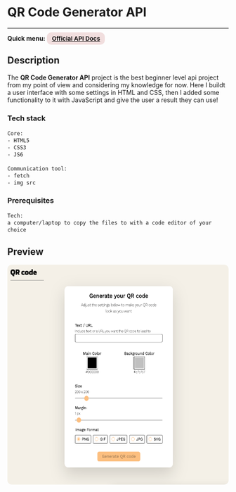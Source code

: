 # QR Code Generator API

---

<div>
<b>Quick menu:</b>
<a href="https://goqr.me/api/" target="_blank" rel="noopener"
    style="padding:0.35rem 0.7rem;
    color: black;
    background: #F1DEDE;
    border-radius:10px;
    font-size:0.85rem;
    font-weight:600;">Official API Docs</a>

## Description

<p>The <b>QR Code Generator API</b> project is the best beginner level api project from my point of view and considering my knowledge for now. Here I buildt a user interface with some settings in HTML and CSS, then I added some functionality to it with JavaScript and give the user a result they can use!</p>

### Tech stack

```
Core:
- HTML5
- CSS3
- JS6

Communication tool:
- fetch
- img src
```

### Prerequisites
```
Tech: 
a computer/laptop to copy the files to with a code editor of your choice
```

## Preview

<img src="/preview.png" height="500" style="border-radius:10px;margin-bottom:1rem;" />
